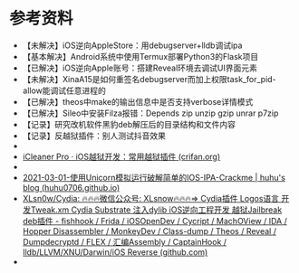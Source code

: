 # 参考资料

* 【未解决】iOS逆向AppleStore：用debugserver+lldb调试ipa
* 【基本解决】Android系统中使用Termux部署Python3的Flask项目
* 【已解决】iOS逆向Apple账号：搭建Reveal环境去调试UI界面元素
* 【未解决】XinaA15是如何重签名debugserver而加上权限task_for_pid-allow能调试任意进程的
* 【已解决】theos中make的输出信息中是否支持verbose详情模式
* 【已解决】Sileo中安装Filza报错：Depends zip unzip gzip unrar p7zip
* 【记录】研究改机软件黑豹deb解压后的目录结构和文件内容
* 【记录】反越狱插件：别人测试抖音效果
* 
* [iCleaner Pro · iOS越狱开发：常用越狱插件 (crifan.org)](https://book.crifan.org/books/ios_re_common_tweak/website/plugin_manage/icleaner_pro.html)
* 
* [2021-03-01-使用Unicorn模拟运行破解简单的IOS-IPA-Crackme | huhu's blog (huhu0706.github.io)](https://huhu0706.github.io/2021/03/01/2021-03-01-%E4%BD%BF%E7%94%A8Unicorn%E6%A8%A1%E6%8B%9F%E8%BF%90%E8%A1%8C%E7%A0%B4%E8%A7%A3%E7%AE%80%E5%8D%95%E7%9A%84IOS-IPA-Crackme/)
* [XLsn0w/Cydia: 🔥🔥🔥微信公众号: XLsnow🔥🔥🔥=> Cydia插件 Logos语言 开发Tweak.xm Cydia Substrate 注入dylib iOS逆向工程开发 越狱Jailbreak deb插件 - fishhook / Frida / iOSOpenDev / Cycript / MachOView / IDA / Hopper Disassembler / MonkeyDev / Class-dump / Theos / Reveal / Dumpdecryptd / FLEX / 汇编Assembly / CaptainHook / lldb/LLVM/XNU/Darwin/iOS Reverse (github.com)](https://github.com/XLsn0w/Cydia)
* 